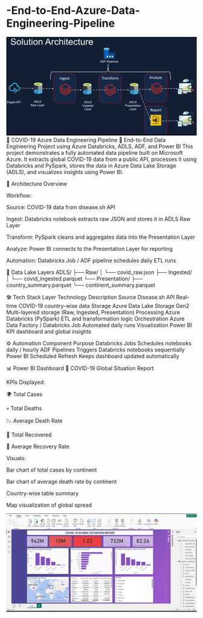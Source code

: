# -End-to-End-Azure-Data-Engineering-Pipeline

![Architecture Diagram](architecture.jpeg.png)
🦠 COVID-19 Azure Data Engineering Pipeline
🚀 End-to-End Data Engineering Project using Azure Databricks, ADLS, ADF, and Power BI
This project demonstrates a fully automated data pipeline built on Microsoft Azure. It extracts global COVID-19 data from a public API, processes it using Databricks and PySpark, stores the data in Azure Data Lake Storage (ADLS), and visualizes insights using Power BI.

🧩 Architecture Overview

Workflow:

Source: COVID-19 data from disease.sh API

Ingest: Databricks notebook extracts raw JSON and stores it in ADLS Raw Layer

Transform: PySpark cleans and aggregates data into the Presentation Layer

Analyze: Power BI connects to the Presentation Layer for reporting

Automation: Databricks Job / ADF pipeline schedules daily ETL runs

🧱 Data Lake Layers
ADLS/
├── Raw/
│   └── covid_raw.json
├── Ingested/
│   └── covid_ingested.parquet
└── Presentation/
    ├── country_summary.parquet
    └── continent_summary.parquet

🛠️ Tech Stack
Layer	Technology	Description
Source	Disease.sh API	Real-time COVID-19 country-wise data
Storage	Azure Data Lake Storage Gen2	Multi-layered storage (Raw, Ingested, Presentation)
Processing	Azure Databricks (PySpark)	ETL and transformation logic
Orchestration	Azure Data Factory / Databricks Job	Automated daily runs
Visualization	Power BI	KPI dashboard and global insights


⚙️ Automation
Component	Purpose
Databricks Jobs	Schedules notebooks daily / hourly
ADF Pipelines	Triggers Databricks notebooks sequentially
Power BI Scheduled Refresh	Keeps dashboard updated automatically


📊 Power BI Dashboard
🧠 COVID-19 Global Situation Report

KPIs Displayed:

🌍 Total Cases

💀 Total Deaths

📉 Average Death Rate

💚 Total Recovered

💪 Average Recovery Rate

Visuals:

Bar chart of total cases by continent

Bar chart of average death rate by continent

Country-wise table summary

Map visualization of global spread

![Dashboard](POWER_BI_graph.jpeg.png)
